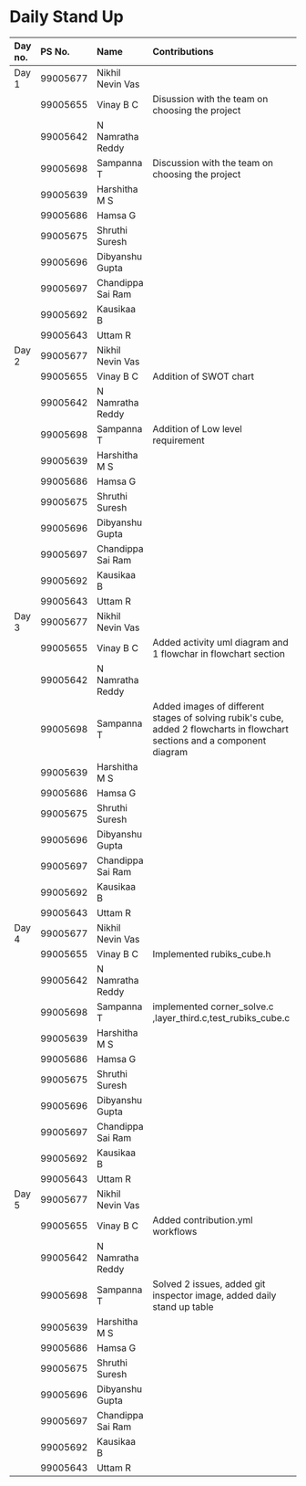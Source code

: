 # Daily Stand Up


Day no.|PS No.|Name|Contributions|status
|:-------|:------------|:-------|:------------|:-------|
| Day 1|99005677 |Nikhil Nevin Vas |  |  |
| |99005655 |Vinay B C | Disussion with the team on choosing the project |COMPLETED  |
| |99005642 |N Namratha Reddy |  |  |
| |99005698 |Sampanna T | Discussion with the team on choosing the project|COMPLETED  |
| |99005639 |Harshitha M S |  |  |
| |99005686 |Hamsa G |  |  |
| |99005675 |Shruthi Suresh |  |  |
| |99005696 |Dibyanshu Gupta |  |  |
| |99005697 |Chandippa Sai Ram |  |  |
| |99005692 |Kausikaa B |  |  |
| |99005643 |Uttam R |  |  |
| Day 2|99005677 |Nikhil Nevin Vas |  |  |
| |99005655 |Vinay B C |  Addition of SWOT chart | COMPLETED  |
| |99005642 |N Namratha Reddy |  |  |
| |99005698 |Sampanna T | Addition of Low level requirement | COMPLETED |
| |99005639 |Harshitha M S |  |  |
| |99005686 |Hamsa G |  |  |
| |99005675 |Shruthi Suresh |  |  |
| |99005696 |Dibyanshu Gupta |  |  |
| |99005697 |Chandippa Sai Ram |  |  |
| |99005692 |Kausikaa B |  |  |
| |99005643 |Uttam R |  |  |
| Day 3|99005677 |Nikhil Nevin Vas |  |  |
| |99005655 |Vinay B C | Added activity uml diagram and 1 flowchar in flowchart section |COMPLETED  |
| |99005642 |N Namratha Reddy |  |  |
| |99005698 |Sampanna T | Added images of different stages of solving rubik's cube, added 2 flowcharts in flowchart sections and a component diagram |COMPLETED  |
| |99005639 |Harshitha M S |  |  |
| |99005686 |Hamsa G |  |  |
| |99005675 |Shruthi Suresh |  |  |
| |99005696 |Dibyanshu Gupta |  |  |
| |99005697 |Chandippa Sai Ram |  |  |
| |99005692 |Kausikaa B |  |  |
| |99005643 |Uttam R |  |  |
| Day 4|99005677 |Nikhil Nevin Vas |  |  |
| |99005655 |Vinay B C | Implemented rubiks_cube.h | COMPLETED |
| |99005642 |N Namratha Reddy |  |  |
| |99005698 |Sampanna T | implemented corner_solve.c ,layer_third.c,test_rubiks_cube.c | COMPLETED |
| |99005639 |Harshitha M S |  |  |
| |99005686 |Hamsa G |  |  |
| |99005675 |Shruthi Suresh |  |  |
| |99005696 |Dibyanshu Gupta |  |  |
| |99005697 |Chandippa Sai Ram |  |  |
| |99005692 |Kausikaa B |  |  |
| |99005643 |Uttam R |  |  |
| Day 5|99005677 |Nikhil Nevin Vas |  |  |
| |99005655 |Vinay B C | Added contribution.yml workflows | COMPLETED |
| |99005642 |N Namratha Reddy |  |  |
| |99005698 |Sampanna T | Solved 2 issues, added git inspector image, added daily stand up table| COMPLETED |
| |99005639 |Harshitha M S |  |  |
| |99005686 |Hamsa G |  |  |
| |99005675 |Shruthi Suresh |  |  |
| |99005696 |Dibyanshu Gupta |  |  |
| |99005697 |Chandippa Sai Ram |  |  |
| |99005692 |Kausikaa B |  |  |
| |99005643 |Uttam R |  |  |
